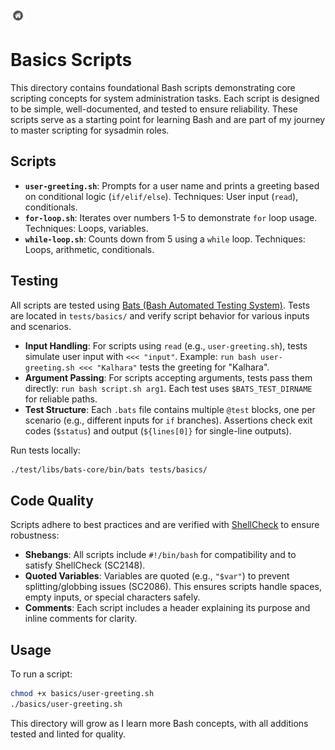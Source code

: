 [<img src="../img/home.webp" alt="Home" width="24" height="24">](../)

# Basics Scripts

This directory contains foundational Bash scripts demonstrating core scripting concepts for system administration tasks. Each script is designed to be simple, well-documented, and tested to ensure reliability. These scripts serve as a starting point for learning Bash and are part of my journey to master scripting for sysadmin roles.

## Scripts
- **`user-greeting.sh`**: Prompts for a user name and prints a greeting based on conditional logic (`if/elif/else`). Techniques: User input (`read`), conditionals.
- **`for-loop.sh`**: Iterates over numbers 1-5 to demonstrate `for` loop usage. Techniques: Loops, variables.
- **`while-loop.sh`**: Counts down from 5 using a `while` loop. Techniques: Loops, arithmetic, conditionals.

## Testing
All scripts are tested using [Bats (Bash Automated Testing System)](https://github.com/bats-core/bats-core). Tests are located in `tests/basics/` and verify script behavior for various inputs and scenarios.

- **Input Handling**: For scripts using `read` (e.g., `user-greeting.sh`), tests simulate user input with `<<< "input"`. Example: `run bash user-greeting.sh <<< "Kalhara"` tests the greeting for "Kalhara".
- **Argument Passing**: For scripts accepting arguments, tests pass them directly: `run bash script.sh arg1`. Each test uses `$BATS_TEST_DIRNAME` for reliable paths.
- **Test Structure**: Each `.bats` file contains multiple `@test` blocks, one per scenario (e.g., different inputs for `if` branches). Assertions check exit codes (`$status`) and output (`${lines[0]}` for single-line outputs).

Run tests locally:
```bash
./test/libs/bats-core/bin/bats tests/basics/
```

## Code Quality
Scripts adhere to best practices and are verified with [ShellCheck](https://www.shellcheck.net/) to ensure robustness:
- **Shebangs**: All scripts include `#!/bin/bash` for compatibility and to satisfy ShellCheck (SC2148).
- **Quoted Variables**: Variables are quoted (e.g., `"$var"`) to prevent splitting/globbing issues (SC2086). This ensures scripts handle spaces, empty inputs, or special characters safely.
- **Comments**: Each script includes a header explaining its purpose and inline comments for clarity.

## Usage
To run a script:
```bash
chmod +x basics/user-greeting.sh
./basics/user-greeting.sh
```

This directory will grow as I learn more Bash concepts, with all additions tested and linted for quality.